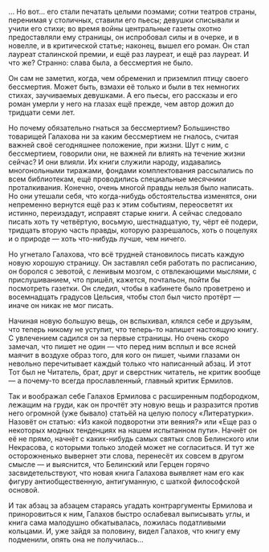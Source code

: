 … Но вот… его стали печатать целыми поэмами; сотни театров страны, перенимая у столичных, ставили его пьесы; девушки списывали и учили его стихи; во время войны центральные газеты охотно предоставляли ему страницы, он испробовал силы и в очерке, и в новелле, и в критической статье; наконец, вышел его роман. Он стал лауреат сталинской премии, и ещё раз лауреат, и ещё раз лауреат. И что же? Странно: слава была, а бессмертия не было.

Он сам не заметил, когда, чем обременил и приземлил птицу своего бессмертия. Может быть, взмахи её только и были в тех немногих стихах, заучиваемых девушками. А его пьесы, его рассказы и его роман умерли у него на глазах ещё прежде, чем автор дожил до тридцати семи лет.

Но почему обязательно гнаться за бессмертием? Большинство товарищей Галахова ни за каким бессмертием не гналось, считая важней своё сегодняшнее положение, при жизни. Шут с ним, с бессмертием, говорили они, не важней ли влиять на течение жизни сейчас? И они влияли. Их книги служили народу, издавались многонольными тиражами, фондами комплектования рассылались по всем библиотекам, ещё проводились специальные месячники проталкивания. Конечно, очень многой правды нельзя было написать. Но они утешали себя, что когда-нибудь обстоятельства изменятся, они непременно вернутся ещё раз к этим событиям, переосветят их истинно, переиздадут, исправят старые книги. А сейчас следовало писать хоть ту четвёртую, восьмую, шестнадцатую, ту, чёрт её подери, тридцать вторую часть правды, которую разрешалось, хоть о поцелуях и о природе — хоть что-нибудь лучше, чем ничего.

Но угнетало Галахова, что всё трудней становилось писать каждую новую хорошую страницу. Он заставлял себя работать по расписанию, он боролся с зевотой, с ленивым мозгом, с отвлекающими мыслями, с прислушиванием, что пришёл, кажется, почтальон, пойти бы посмотреть газетки. Он следил, чтобы в кабинете было проветрено и восемнадцать градусов Цельсия, чтобы стол был чисто протёрт — иначе он никак не мог писать.

Начиная новую большую вещь, он вспыхивал, клялся себе и друзьям, что теперь никому не уступит, что теперь-то напишет настоящую книгу. С увлечением садился он за первые страницы. Но очень скоро замечал, что пишет не один — что перед ним всплыл и все ясней маячит в воздухе образ того, для кого он пишет, чьими глазами он невольно перечитывает каждый только что написанный абзац. И этот Тот был не Читатель, брат, друг и сверстник читатель, не критик вообще — а почему-то всегда прославленный, главный критик Ермилов.

Так и воображал себе Галахов Ермилова с расширенным подбородком, лежащим на груди, как он прочтёт эту новую вещь и разразится против него огромной (уже бывало) статьёй на целую полосу «Литературки». Назовёт он статью: «Из какой подворотни эти веяния?» или «Еще раз о некоторых модных тенденциях на нашем испытанном пути». Начнёт он её не прямо, начнёт с каких-нибудь самых святых слов Белинского или Некрасова, с которыми только злодей может не согласиться. И тут же осторожненько вывернет эти слова, перенесёт их совсем в другом смысле — и выяснится, что Белинский или Герцен горячо засвидетельствуют, что новая книга Галахова выявляет нам его как фигуру антиобщественную, антигуманную, с шаткой философской основой.

И так абзац за абзацем стараясь угадать контраргументы Ермилова и приноровиться к ним, Галахов быстро ослабевал выписывать углы, и книга сама малодушно обкатывалась, ложилась податливыми кольцами. И, уже зайдя за половину, видел Галахов, что книгу ему подменили, опять она не получилась…

